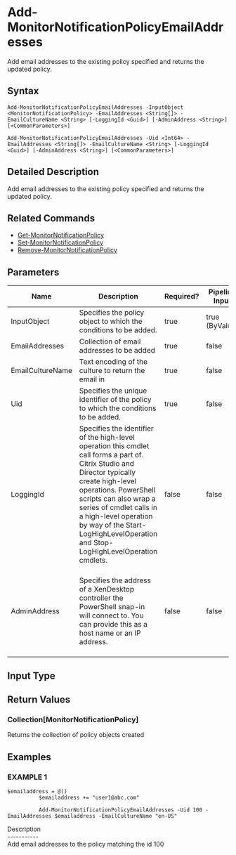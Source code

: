 ﻿# Add-MonitorNotificationPolicyEmailAddresses

   Add email addresses to the existing policy specified and returns the updated policy.

## Syntax
```
Add-MonitorNotificationPolicyEmailAddresses -InputObject <MonitorNotificationPolicy> -EmailAddresses <String[]> -EmailCultureName <String> [-LoggingId <Guid>] [-AdminAddress <String>] [<CommonParameters>]

Add-MonitorNotificationPolicyEmailAddresses -Uid <Int64> -EmailAddresses <String[]> -EmailCultureName <String> [-LoggingId <Guid>] [-AdminAddress <String>] [<CommonParameters>]
```

## Detailed Description
   Add email addresses to the existing policy specified and returns the updated policy.

## Related Commands
  * [Get-MonitorNotificationPolicy](Get-MonitorNotificationPolicy/)
  * [Set-MonitorNotificationPolicy](Set-MonitorNotificationPolicy/)
  * [Remove-MonitorNotificationPolicy](Remove-MonitorNotificationPolicy/)
## Parameters

| Name   | Description | Required? | Pipeline Input | Default Value |
| --- | --- | --- | --- | --- |
| InputObject | Specifies the policy object to which the conditions to be added. | true | true (ByValue) |  |
| EmailAddresses | Collection of email addresses to be added | true | false |  |
| EmailCultureName | Text encoding of the culture to return the email in | true | false |  |
| Uid | Specifies the unique identifier of the policy to which the conditions to be added. | true | false |  |
| LoggingId | Specifies the identifier of the high-level operation this cmdlet call forms a part of. Citrix Studio and Director typically create high-level operations. PowerShell scripts can also wrap a series of cmdlet calls in a high-level operation by way of the Start-LogHighLevelOperation and Stop-LogHighLevelOperation cmdlets. | false | false |  |
| AdminAddress | Specifies the address of a XenDesktop controller the PowerShell snap-in will connect to. You can provide this as a host name or an IP address. | false | false | Localhost. Once a value is provided by any cmdlet, this value becomes the default. |

## Input Type
### 
   
## Return Values
### Collection[MonitorNotificationPolicy]
   Returns the collection of policy objects created
## Examples

### EXAMPLE 1
```
$emailaddress = @()
          $emailaddress += "user1@abc.com"

          Add-MonitorNotificationPolicyEmailAddresses -Uid 100 -EmailAddresses $emailaddress -EmailCultureName "en-US"
```
   Description<br>-----------<br>Add email addresses to the policy matching the id 100
